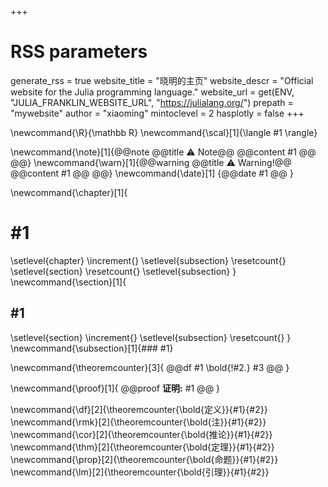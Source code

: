 <!--
Add here global page variables to use throughout your website.
-->
+++
# RSS parameters
generate_rss = true
website_title = "晓明的主页"
website_descr = "Official website for the Julia programming language."
website_url = get(ENV, "JULIA_FRANKLIN_WEBSITE_URL", "https://julialang.org/")
prepath = "mywebsite"
author = "xiaoming"
mintoclevel = 2
hasplotly = false
+++

<!-- @def website_title = "晓明的主页"
@def website_descr = "Example website using Franklin"
@def website_url   = "https://tlienart.github.io/FranklinTemplates.jl/"

@def author = "xiaoming"

@def prepath = "mywebsite"

@def mintoclevel = 2

@def hasplotly = false -->

<!--
Add here files or directories that should be ignored by Franklin, otherwise
these files might be copied and, if markdown, processed by Franklin which
you might not want. Indicate directories by ending the name with a `/`.
-->


<!--
Add here global latex commands to use throughout your pages.
-->
\newcommand{\R}{\mathbb R}
\newcommand{\scal}[1]{\langle #1 \rangle}

\newcommand{\note}[1]{@@note @@title ⚠ Note@@ @@content #1 @@ @@}
\newcommand{\warn}[1]{@@warning @@title ⚠ Warning!@@ @@content #1 @@ @@}
\newcommand{\date}[1]
{@@date
  #1
@@
}
<!-- \newcommand{\df}[2]{
  @@df
  **定义 #1 :** #2
  @@
}

\newcommand{\thm}[2]{
  @@df
  **定理 #1 :** #2
  @@
}

\newcommand{\cor}[2]{
  @@df
  **推论 #1 :** #2
  @@
}

\newcommand{\lm}[2]{
  @@df
  **引理 #1 :**  #2
  @@
}

\newcommand{\prop}[2]{
  @@df
  **命题 #1 :** #2
  @@
}

\newcommand{\rmk}[2]{
  @@warn
  **注 #1 :** #2
  @@
} -->


\newcommand{\chapter}[1]{
# #1
\setlevel{chapter} \increment{}
\setlevel{subsection} \resetcount{} <!-- reset subsection -->
\setlevel{section} \resetcount{}    <!-- reset section -->
\setlevel{subsection}
}
\newcommand{\section}[1]{
## #1

\setlevel{section} \increment{}     <!-- increment section -->
\setlevel{subsection} \resetcount{} <!-- reset subsection -->
}
\newcommand{\subsection}[1]{### #1}

<!-- theorem_name, label, title, statement-->
\newcommand{\theoremcounter}[3]{
@@df  #1 \bold{!#2.}  #3
@@
}

\newcommand{\proof}[1]{
@@proof
**证明:** #1
@@
}


\newcommand{\df}[2]{\theoremcounter{\bold{定义}}{#1}{#2}}
\newcommand{\rmk}[2]{\theoremcounter{\bold{注}}{#1}{#2}}
\newcommand{\cor}[2]{\theoremcounter{\bold{推论}}{#1}{#2}}
\newcommand{\thm}[2]{\theoremcounter{\bold{定理}}{#1}{#2}}
\newcommand{\prop}[2]{\theoremcounter{\bold{命题}}{#1}{#2}}
\newcommand{\lm}[2]{\theoremcounter{\bold{引理}}{#1}{#2}}